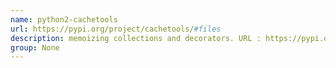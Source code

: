 ```yaml
---
name: python2-cachetools
url: https://pypi.org/project/cachetools/#files
description: memoizing collections and decorators. URL : https://pypi.org/project/cachetools/#files Groups : None
group: None
---
```

